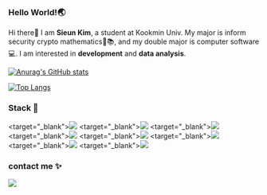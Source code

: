 ### Hello World!:earth_asia:

<!--
**se0983/se0983** is a ✨ _special_ ✨ repository because its `README.md` (this file) appears on your GitHub profile.
-->

Hi there👋 I am **Sieun Kim**, a student at Kookmin Univ.
My major is inform security crypto mathematics:closed_lock_with_key::books:, and my double major is computer software:computer:.
I am interested in **development** and **data analysis**.


[![Anurag's GitHub stats](https://github-readme-stats.vercel.app/api?username=se0983)](https://github.com/anuraghazra/github-readme-stats)

[![Top Langs](https://github-readme-stats.vercel.app/api/top-langs/?username=se0983&layout=compact)](https://github.com/anuraghazra/github-readme-stats)

### Stack :hammer:
<target="_blank"><img src="https://img.shields.io/badge/Python-3776AB?style=flat-square&logo=Python&logoColor=white"/>
<target="_blank"><img src="https://img.shields.io/badge/C++-00599C?style=flat-square&logo=C++&logoColor=white"/>
<target="_blank"><img src="https://img.shields.io/badge/C-A8B9CC?style=flat-square&logo=C&logoColor=white"/>
<target="_blank"><img src="https://img.shields.io/badge/Java-007396?style=flat-square&logo=Java&logoColor=white"/>
<target="_blank"><img src="https://img.shields.io/badge/HTML5-E34F26?style=flat-square&logo=HTML5&logoColor=white"/>
<target="_blank"><img src="https://img.shields.io/badge/CSS3-1572B6?style=flat-square&logo=CSS3&logoColor=white"/>
<target="_blank"><img src="https://img.shields.io/badge/Django-092E20?style=flat-square&logo=Django&logoColor=white"/>
<target="_blank"><img src="https://img.shields.io/badge/Android Studio-3DDC84?style=flat-square&logo=Android Studio&logoColor=white"/>

### contact me :sparkles:
<a href="mailto:se098300@gmail.com" target="_blank"><img src="https://img.shields.io/badge/Gmail-EA4335?style=flat-square&logo=Gmail&logoColor=white"/></a>

<!--
![Anurag's GitHub stats](https://github-readme-stats.vercel.app/api?username=se0983&show_icons=true&theme=radical)
-->

<!--
- 🔭 I’m currently working on ...
- 🌱 I’m currently learning ...
- 👯 I’m looking to collaborate on ...
- 🤔 I’m looking for help with ...
- 💬 Ask me about ...
- 📫 How to reach me: ...
- 😄 Pronouns: ...
- ⚡ Fun fact: ...
-->
